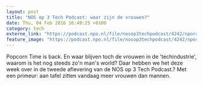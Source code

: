 ```yaml
---
layout: post
title: "NOS op 3 Tech Podcast: waar zijn de vrouwen?"
date: Thu, 04 Feb 2016 16:49:25 +0100
category: tech
externe_link: "https://podcast.npo.nl/file/nosop3techpodcast/4242/nporadio1_nosop3techpodcast_20160204_nos-op-3-tech-podcast-waar-zijn-de-vrouwen.mp3"
feature_image: "https://podcast.npo.nl/file/nosop3techpodcast/4242/nporadio1_nosop3techpodcast_20160204_nos-op-3-tech-podcast-waar-zijn-de-vrouwen.mp3"
---
```


Popcorn Time is back. En waar blijven toch de vrouwen in de 'techindustrie', waarom is het nog steeds zo'n man's world? Daar hebben we het deze week over in de tweede aflevering van de NOS op 3 Tech Podcast.? Met een primeur: aan tafel zitten vandaag meer vrouwen dan mannen.<img src="http://feeds.feedburner.com/~r/nosop3-tech-podcast/~4/Yer1YPe2SXk" height="1" width="1" alt=""/>
